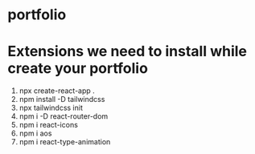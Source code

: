 # portfolio


# Extensions we need to install while create your portfolio

1. npx create-react-app .
2. npm install -D tailwindcss
3. npx tailwindcss init
4. npm i -D react-router-dom
5. npm i react-icons
6. npm i aos
7. npm i react-type-animation